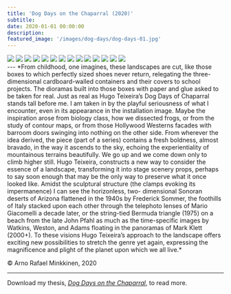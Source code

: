 ```yaml
---
title: 'Dog Days on the Chaparral (2020)'
subtitle:
date: 2020-01-01 00:00:00
description: 
featured_image: '/images/dog-days/dog-days-01.jpg'
---
```

<div class="gallery" data-columns="3">
	<img src="/images/dog-days/dog-days-01.jpg">
	<img src="/images/dog-days/dog-days-02.jpg">
	<img src="/images/dog-days/dog-days-03.jpg">
	<img src="/images/dog-days/dog-days-04.jpg">
	<img src="/images/dog-days/dog-days-05.jpg">
	<img src="/images/dog-days/dog-days-06.jpg">
	<img src="/images/dog-days/dog-days-07.jpg">
	<img src="/images/dog-days/dog-days-08.jpg">
	<img src="/images/dog-days/dog-days-09.jpg">
	<img src="/images/dog-days/dog-days-10.jpg">
	<img src="/images/dog-days/dog-days-11.jpg">
	<img src="/images/dog-days/dog-days-12.jpg">
	<img src="/images/dog-days/dog-days-13.jpg">
	<img src="/images/dog-days/dog-days-14.jpg">
</div>
---
*From childhood, one imagines, these landscapes are cut, like those boxes to which perfectly sized shoes never return, relegating the three-dimensional cardboard-walled containers and their covers to school projects. The dioramas built into those boxes with paper and glue asked to be taken for real. Just as real as Hugo Teixeira’s Dog Days of Chaparral stands tall before me. I am taken in by the playful seriousness of what I encounter, even in its appearance in the installation image. Maybe the inspiration arose from biology class, how we dissected frogs, or from the study of contour maps, or from those Hollywood Westerns facades with barroom doors swinging into nothing on the other side. From wherever the idea derived, the piece (part of a series) contains a fresh boldness, almost bravado, in the way it ascends to the sky, echoing the experientiality of mountainous terrains beautifully. We go up and we come down only to climb higher still. Hugo Teixeira, constructs a new way to consider the essence of a landscape, transforming it into stage scenery props, perhaps to say soon enough that may be the only way to preserve what it once looked like. Amidst the sculptural structure (the clamps evoking its impermanence) I can see the horizonless, two- dimensional Sonoran deserts of Arizona flattened in the 1940s by Frederick Sommer, the foothills of Italy stacked upon each other through the telephoto lenses of Mario Giacomelli a decade later, or the string-tied Bermuda triangle (1975) on a beach from the late John Pfahl as much as the time-specific images by Watkins, Weston, and Adams floating in the panoramas of Mark Klett (2000+). To these visions Hugo Teixeira’s approach to the landscape offers exciting new possibilities to stretch the genre yet again, expressing the magnificence and plight of the planet upon which we all live.*

© Arno Rafael Minkkinen, 2020

---
Download my thesis, [*Dog Days on the Chaparral*](https://scholarworks.rit.edu/theses/10363/), to read more.
